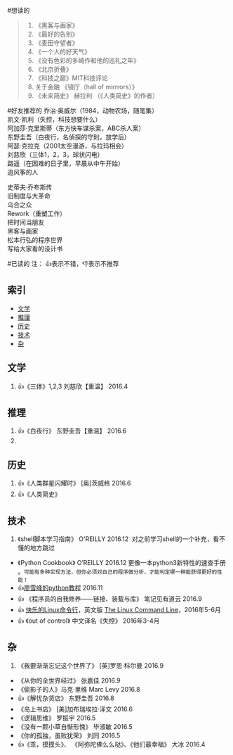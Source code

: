 #想读的
>1. 《黑客与画家》
>2. 《最好的告别》
>3. 《麦田守望者》
>4. 《一个人的好天气》
>5. 《没有色彩的多崎作和他的巡礼之年》
>6. 《北京折叠》
>7. 《科技之巅》MIT科技评论
>8. 关于金融 《镜厅（hall of mirrrors）》
>9. 《未来简史》 赫拉利 （《人类简史》的作者）

#好友推荐的
乔治·奥威尔（1984，动物农场，随笔集）  
凯文·凯利（失控，科技想要什么）  
阿加莎·克里斯蒂（东方快车谋杀案，ABC杀人案）  
东野圭吾（白夜行，名偵探的守則，放学后）  
阿瑟·克拉克（2001太空漫游，与拉玛相会）  
刘慈欣（三体1，2，3，球状闪电）  
路遥（在困难的日子里，早晨从中午开始）  
追风筝的人

史蒂夫·乔布斯传  
旧制度与大革命  
乌合之众  
Rework（重塑工作）  
把时间当朋友  
黑客与画家  
松本行弘的程序世界  
写给大家看的设计书  

#已读的
注： :+1:表示不错，:-1:表示不推荐

## 索引

- [文学](#文学)
- [推理](#推理)
- [历史](#历史)
- [技术](#技术)
- [杂](#杂)

## 文学
1. :+1:《三体》1,2,3  刘慈欣【重温】  2016.4 


## 推理
1. :+1:《白夜行》 东野圭吾【重温】  2016.6 
2. 

## 历史
1. :+1:《人类群星闪耀时》  [奥]茨威格  2016.6
2. :+1:《人类简史》

## 技术
1. 《shell脚本学习指南》 O'REILLY 2016.12  对之前学习shell的一个补充，看不懂的地方跳过
-  《Python Cookbook》 O’REILLY  2016.12  更像一本python3新特性的速查手册 。```可能有多种实现方法，但你必须对自己的程序做分析，才能判定哪一种能获得更好的性能！```
- :+1:[廖雪峰的python教程](http://www.liaoxuefeng.com/wiki/001374738125095c955c1e6d8bb493182103fac9270762a000) 2016.11
- :+1: 《程序员的自我修养——链接、装载与库》 笔记见有道云   2016.9
- :+1: [快乐的Linux命令行](http://billie66.github.io/TLCL/index.html)，英文版 [The Linux Command Line](http://linuxcommand.org/)，2016年5-6月
- :+1: 《out of control》 中文译名《失控》 2016年3-4月


## 杂
1. 《我要渐渐忘记这个世界了》  [英]罗恩·科尔曼    2016.9
- 《从你的全世界经过》  张嘉佳   2016.9 
- 《偷影子的人》马克·里维 Marc Levy   2016.8
- :+1:《解忧杂货店》 东野圭吾   2016.8
- 《岛上书店》 [美]加布瑞埃拉·泽文  2016.6
- 《逻辑思维》 罗振宇   2016.5
- 《没有一颗小草自惭形愧》 毕淑敏   2016.5  
- 《你的孤独，虽败犹荣》  刘同   2016.5
- :+1:《乖，摸摸头》、 《阿弥陀佛么么哒》、《他们最幸福》  大冰  2016.4
